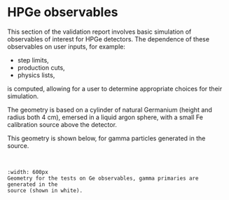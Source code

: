 # HPGe observables

This section of the validation report involves basic
simulation of observables of interest for HPGe detectors. The 
dependence of these observables on user inputs, for example:

- step limits,
- production cuts,
- physics lists,

is computed, allowing for a user to determine appropriate choices 
for their simulation.

The geometry is based on a cylinder of natural Germanium (height and radius both
4 cm), emersed in a liquid argon sphere, with a small Fe calibration source
above the detector.

This geometry is shown below, for gamma particles generated in the source.

&nbsp;

```{figure} ./_img/observables/vis-observables-ge-gdml.output.jpeg
:width: 600px
Geometry for the tests on Ge observables, gamma primaries are generated in the 
source (shown in white).
```
